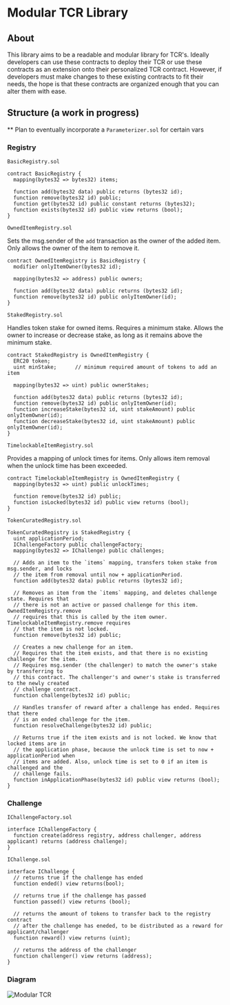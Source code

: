 # Modular TCR Library

## About

This library aims to be a readable and modular library for TCR's. Ideally developers can use these contracts to deploy their TCR or use these contracts as an extension onto their personalized TCR contract. However, if developers must make changes to these existing contracts to fit their needs, the hope is that these contracts are organized enough that you can alter them with ease.

## Structure (a work in progress)
** Plan to eventually incorporate a `Parameterizer.sol` for certain vars

### Registry

`BasicRegistry.sol`

```
contract BasicRegistry {
  mapping(bytes32 => bytes32) items;

  function add(bytes32 data) public returns (bytes32 id);
  function remove(bytes32 id) public;
  function get(bytes32 id) public constant returns (bytes32);
  function exists(bytes32 id) public view returns (bool);
}
```

`OwnedItemRegistry.sol`

Sets the msg.sender of the `add` transaction as the owner of the added item. Only allows the owner of the item to remove it.

```
contract OwnedItemRegistry is BasicRegistry {
  modifier onlyItemOwner(bytes32 id);

  mapping(bytes32 => address) public owners;

  function add(bytes32 data) public returns (bytes32 id);
  function remove(bytes32 id) public onlyItemOwner(id);
}
```

`StakedRegistry.sol`

Handles token stake for owned items. Requires a minimum stake. Allows the owner to increase or decrease stake, as long as it remains above the minimum stake.

```
contract StakedRegistry is OwnedItemRegistry {
  ERC20 token;
  uint minStake;      // minimum required amount of tokens to add an item

  mapping(bytes32 => uint) public ownerStakes;

  function add(bytes32 data) public returns (bytes32 id);
  function remove(bytes32 id) public onlyItemOwner(id);
  function increaseStake(bytes32 id, uint stakeAmount) public onlyItemOwner(id);
  function decreaseStake(bytes32 id, uint stakeAmount) public onlyItemOwner(id);
}
```

`TimelockableItemRegistry.sol`

Provides a mapping of unlock times for items. Only allows item removal when the unlock time has been exceeded.

```
contract TimelockableItemRegistry is OwnedItemRegistry {
  mapping(bytes32 => uint) public unlockTimes;

  function remove(bytes32 id) public;
  function isLocked(bytes32 id) public view returns (bool);
}
```


`TokenCuratedRegistry.sol`

```
TokenCuratedRegistry is StakedRegistry {
  uint applicationPeriod;
  IChallengeFactory public challengeFactory;
  mapping(bytes32 => IChallenge) public challenges;

  // Adds an item to the `items` mapping, transfers token stake from msg.sender, and locks
  // the item from removal until now + applicationPeriod.
  function add(bytes32 data) public returns (bytes32 id);

  // Removes an item from the `items` mapping, and deletes challenge state. Requires that
  // there is not an active or passed challenge for this item. OwnedItemRegistry.remove
  // requires that this is called by the item owner. TimelockableItemRegistry.remove requires
  // that the item is not locked.
  function remove(bytes32 id) public;

  // Creates a new challenge for an item.
  // Requires that the item exists, and that there is no existing challenge for the item.
  // Requires msg.sender (the challenger) to match the owner's stake by transferring to
  // this contract. The challenger's and owner's stake is transferred to the newly created
  // challenge contract.
  function challenge(bytes32 id) public;

  // Handles transfer of reward after a challenge has ended. Requires that there
  // is an ended challenge for the item.
  function resolveChallenge(bytes32 id) public;

  // Returns true if the item exists and is not locked. We know that locked items are in
  // the application phase, because the unlock time is set to now + applicationPeriod when
  // items are added. Also, unlock time is set to 0 if an item is challenged and the
  // challenge fails.
  function inApplicationPhase(bytes32 id) public view returns (bool);
}
```

### Challenge
`IChallengeFactory.sol`

```
interface IChallengeFactory {
  function create(address registry, address challenger, address applicant) returns (address challenge);
}
```

`IChallenge.sol`

```
interface IChallenge {
  // returns true if the challenge has ended
  function ended() view returns(bool);

  // returns true if the challenge has passed
  function passed() view returns (bool);

  // returns the amount of tokens to transfer back to the registry contract
  // after the challenge has eneded, to be distributed as a reward for applicant/challenger
  function reward() view returns (uint);

  // returns the address of the challenger
  function challenger() view returns (address);
}
```

### Diagram
![Modular TCR](https://user-images.githubusercontent.com/5539720/45768348-a5134b00-bc0a-11e8-85f1-d41e9b476883.jpg)
